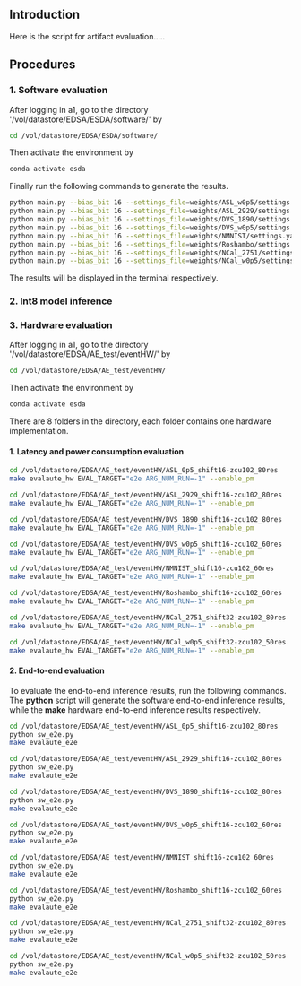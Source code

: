 

## Introduction

Here is the script for artifact evaluation.....


## Procedures 

### 1. Software evaluation

After logging in a1, go to the directory '/vol/datastore/EDSA/ESDA/software/' by 

```bash
cd /vol/datastore/EDSA/ESDA/software/
```

Then activate the environment by

```bash
conda activate esda
```

Finally run the following commands to generate the results.
```bash
python main.py --bias_bit 16 --settings_file=weights/ASL_w0p5/settings.yaml --load weights/ASL_w0p5/ckpt.best.pth.tar --shift_bit 16 -e
python main.py --bias_bit 16 --settings_file=weights/ASL_2929/settings.yaml --load weights/ASL_2929/ckpt.best.pth.tar --shift_bit 16 -e
python main.py --bias_bit 16 --settings_file=weights/DVS_1890/settings.yaml --load weights/DVS_1890/ckpt.best.pth.tar --shift_bit 16 -e
python main.py --bias_bit 16 --settings_file=weights/DVS_w0p5/settings.yaml --load weights/DVS_w0p5/ckpt.best.pth.tar --shift_bit 16 -e
python main.py --bias_bit 16 --settings_file=weights/NMNIST/settings.yaml --load weights/NMNIST/ckpt.best.pth.tar --shift_bit 16 -e 
python main.py --bias_bit 16 --settings_file=weights/Roshambo/settings.yaml --load weights/Roshambo/ckpt.best.pth.tar --shift_bit 16 -e 
python main.py --bias_bit 16 --settings_file=weights/NCal_2751/settings.yaml --load weights/NCal_2751/ckpt.best.pth.tar --shift_bit 32 -e
python main.py --bias_bit 16 --settings_file=weights/NCal_w0p5/settings.yaml --load weights/NCal_w0p5/ckpt.best.pth.tar --shift_bit 32 -e
```

The results will be displayed in the terminal respectively.


### 2. Int8 model inference







### 3. Hardware evaluation

After logging in a1, go to the directory '/vol/datastore/EDSA/AE_test/eventHW/' by 

```bash
cd /vol/datastore/EDSA/AE_test/eventHW/
```

Then activate the environment by

```bash
conda activate esda
```


There are 8 folders in the directory, each folder contains one hardware implementation. 

#### 1. Latency and power consumption evaluation

```bash
cd /vol/datastore/EDSA/AE_test/eventHW/ASL_0p5_shift16-zcu102_80res
make evalaute_hw EVAL_TARGET="e2e ARG_NUM_RUN=-1" --enable_pm
```

```bash
cd /vol/datastore/EDSA/AE_test/eventHW/ASL_2929_shift16-zcu102_80res
make evalaute_hw EVAL_TARGET="e2e ARG_NUM_RUN=-1" --enable_pm
```

```bash
cd /vol/datastore/EDSA/AE_test/eventHW/DVS_1890_shift16-zcu102_80res
make evalaute_hw EVAL_TARGET="e2e ARG_NUM_RUN=-1" --enable_pm
```

```bash
cd /vol/datastore/EDSA/AE_test/eventHW/DVS_w0p5_shift16-zcu102_60res
make evalaute_hw EVAL_TARGET="e2e ARG_NUM_RUN=-1" --enable_pm
```

```bash
cd /vol/datastore/EDSA/AE_test/eventHW/NMNIST_shift16-zcu102_60res
make evalaute_hw EVAL_TARGET="e2e ARG_NUM_RUN=-1" --enable_pm
```

```bash
cd /vol/datastore/EDSA/AE_test/eventHW/Roshambo_shift16-zcu102_60res
make evalaute_hw EVAL_TARGET="e2e ARG_NUM_RUN=-1" --enable_pm
```

```bash
cd /vol/datastore/EDSA/AE_test/eventHW/NCal_2751_shift32-zcu102_80res
make evalaute_hw EVAL_TARGET="e2e ARG_NUM_RUN=-1" --enable_pm
```

```bash
cd /vol/datastore/EDSA/AE_test/eventHW/NCal_w0p5_shift32-zcu102_50res
make evalaute_hw EVAL_TARGET="e2e ARG_NUM_RUN=-1" --enable_pm
```

#### 2. End-to-end evaluation

To evaluate the end-to-end inference results, run the following commands.
The **python** script will generate the software end-to-end inference results, while the **make** hardware end-to-end inference results respectively.

```bash
cd /vol/datastore/EDSA/AE_test/eventHW/ASL_0p5_shift16-zcu102_80res
python sw_e2e.py
make evalaute_e2e
```

```bash
cd /vol/datastore/EDSA/AE_test/eventHW/ASL_2929_shift16-zcu102_80res
python sw_e2e.py
make evalaute_e2e
```

```bash
cd /vol/datastore/EDSA/AE_test/eventHW/DVS_1890_shift16-zcu102_80res
python sw_e2e.py
make evalaute_e2e
```

```bash 
cd /vol/datastore/EDSA/AE_test/eventHW/DVS_w0p5_shift16-zcu102_60res
python sw_e2e.py
make evalaute_e2e
```

```bash
cd /vol/datastore/EDSA/AE_test/eventHW/NMNIST_shift16-zcu102_60res
python sw_e2e.py
make evalaute_e2e
```

```bash
cd /vol/datastore/EDSA/AE_test/eventHW/Roshambo_shift16-zcu102_60res
python sw_e2e.py
make evalaute_e2e
```

```bash
cd /vol/datastore/EDSA/AE_test/eventHW/NCal_2751_shift32-zcu102_80res
python sw_e2e.py
make evalaute_e2e
```

```bash
cd /vol/datastore/EDSA/AE_test/eventHW/NCal_w0p5_shift32-zcu102_50res
python sw_e2e.py
make evalaute_e2e
```
